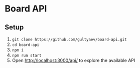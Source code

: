 # Board API

## Setup

1. `git clone https://github.com/gultyaev/board-api.git`
2. `cd board-api`
3. `npm i`
4. `npm run start`
5. Open <http://localhost:3000/api/> to explore the available API
